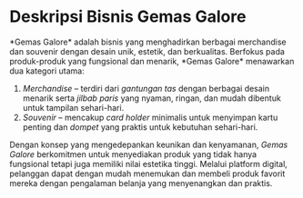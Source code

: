 
<h1>Deskripsi Bisnis Gemas Galore</h1>

<p>*Gemas Galore* adalah bisnis yang menghadirkan berbagai merchandise dan souvenir dengan desain unik, estetik, dan berkualitas. Berfokus pada produk-produk yang fungsional dan menarik, *Gemas Galore* menawarkan dua kategori utama:  

1. *Merchandise* – terdiri dari *gantungan tas* dengan berbagai desain menarik serta *jilbab paris* yang nyaman, ringan, dan mudah dibentuk untuk tampilan sehari-hari.  
2. *Souvenir* – mencakup *card holder* minimalis untuk menyimpan kartu penting dan *dompet*  yang praktis untuk kebutuhan sehari-hari.  

Dengan konsep yang mengedepankan keunikan dan kenyamanan, *Gemas Galore* berkomitmen untuk menyediakan produk yang tidak hanya fungsional tetapi juga memiliki nilai estetika tinggi. Melalui platform digital, pelanggan dapat dengan mudah menemukan dan membeli produk favorit mereka dengan pengalaman belanja yang menyenangkan dan praktis.</p>
